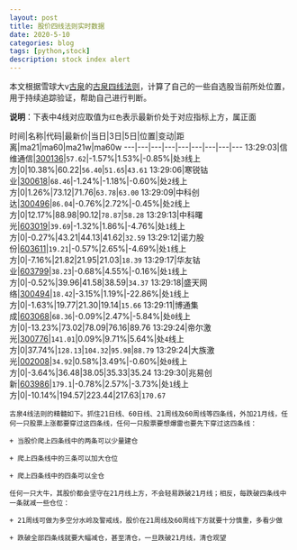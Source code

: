 ```yaml
---
layout: post
title: 股价四线法则实时数据
date: 2020-5-10
categories: blog
tags: [python,stock]
description: stock index alert
---
```



本文根据雪球大v[古泉](https://xueqiu.com/u/7148646888)的[古泉四线法则](https://xueqiu.com/7148646888/130498192)，计算了自己的一些自选股当前所处位置，用于持续追踪验证，帮助自己进行判断。

**说明**：下表中4线对应取值为`红色`表示最新价处于对应指标上方，属正面

时间|名称|代码|最新价|当日|3日|5日|位置|变动|距离|ma21|ma60|ma21w|ma60w
---|---|---|---|---|---|---|---|---
13:29:03|信维通信|[300136](https://xueqiu.com/S/SZ300136)|`57.62`|-1.57%|1.53%|-0.85%|处`3`线上方|0|10.38%|60.22|`56.40`|`51.65`|`43.61`
13:29:06|寒锐钴业|[300618](https://xueqiu.com/S/SZ300618)|`68.46`|-1.24%|-1.18%|-0.60%|处`2`线上方|0|1.26%|73.12|71.76|`63.78`|`63.00`
13:29:09|中科创达|[300496](https://xueqiu.com/S/SZ300496)|`86.04`|-0.76%|2.72%|-0.45%|处`2`线上方|0|12.17%|88.98|90.12|`78.87`|`58.28`
13:29:13|中科曙光|[603019](https://xueqiu.com/S/SH603019)|`39.69`|-1.32%|1.86%|-4.76%|处`1`线上方|0|-0.27%|43.21|44.13|41.62|`32.59`
13:29:12|诺力股份|[603611](https://xueqiu.com/S/SH603611)|`19.21`|-0.57%|2.65%|-4.69%|处`1`线上方|0|-7.16%|21.82|21.95|21.03|`18.39`
13:29:17|华友钴业|[603799](https://xueqiu.com/S/SH603799)|`38.23`|-0.68%|4.55%|-0.16%|处`1`线上方|0|-0.52%|39.96|41.58|38.59|`34.37`
13:29:18|盛天网络|[300494](https://xueqiu.com/S/SZ300494)|`18.42`|-3.15%|1.19%|-22.86%|处`1`线上方|0|-1.63%|19.77|21.30|19.14|`15.66`
13:29:11|博通集成|[603068](https://xueqiu.com/S/SH603068)|`68.36`|-0.09%|2.47%|-5.84%|处`0`线上方|0|-13.23%|73.02|78.09|76.16|89.76
13:29:24|帝尔激光|[300776](https://xueqiu.com/S/SZ300776)|`141.01`|0.09%|9.71%|5.64%|处`4`线上方|0|37.74%|`128.13`|`104.32`|`95.98`|`88.79`
13:29:24|大族激光|[002008](https://xueqiu.com/S/SZ002008)|`34.92`|0.58%|3.49%|-0.60%|处`0`线上方|0|-3.64%|36.48|38.05|35.33|35.24
13:29:30|兆易创新|[603986](https://xueqiu.com/S/SH603986)|`179.1`|-0.78%|2.57%|-3.73%|处`1`线上方|0|-10.14%|194.57|223.44|217.63|`170.67`

```
古泉4线法则的精髓如下。抓住21日线、60日线、21周线及60周线等四条线，外加21月线，任何一只股票上涨都要穿过这四条线，任何一只股票要想爆雷也要先下穿过这四条线：

+ 当股价爬上四条线中的两条可以少量建仓

+ 爬上四条线中的三条可以加大仓位

+ 爬上四条线中的四条可以全仓

任何一只大牛，其股价都会坚守在21月线上方，不会轻易跌破21月线；相反，每跌破四条线中一条就减一些仓位：

+ 21周线可做为多空分水岭及警戒线，股价在21周线及60周线下方就要十分慎重，多看少做

+ 跌破全部四条线就要大幅减仓，甚至清仓，一旦跌破21月线，清仓观望
```